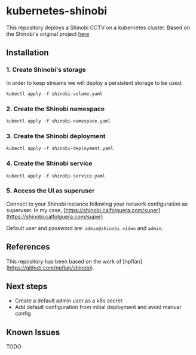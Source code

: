 # kubernetes-shinobi
This repository deploys a Shinobi CCTV on a kubernetes cluster.
Based on the Shinobi's original project [here](https://shinobi.video)

## Installation
### 1. Create Shinobi's storage
In order to keep streams we will deploy a persistent storage to be used:
```
kubectl apply -f shinobi-volume.yaml
```

### 2. Create the Shinobi namespace
```
kubectl apply -f shinobi-namespace.yaml
```

### 3. Create the Shinobi deployment
```
kubectl apply -f shinobi-deployment.yaml
```

### 4. Create the Shinobi service
```
kubectl apply -f shinobi-service.yaml
```

### 5. Access the UI as superuser
Connect to your Shinobi instance following your network configuration as superuser.
In my case, [https://shinobi.calfolguera.com/super](https://shinobi.calfolguera.com/super)

Default user and password are: `admin@shinobi.video` and `admin`.

## References
This repository has been based on the work of [npflan] (https://github.com/npflan/shinobi).

## Next steps
* Create a default admin user as a k8s secret
* Add default configuration from initial deployment and avoid manual config

## Known Issues
TODO
